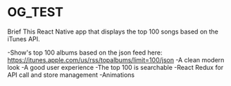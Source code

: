 # OG_TEST
Brief
This React Native app that displays the top 100 songs based on the iTunes API. 

-Show's top 100 albums based on the json feed here: https://itunes.apple.com/us/rss/topalbums/limit=100/json
-A clean modern look
-A good user experience
-The top 100 is searchable
-React Redux for API call and store management
-Animations
